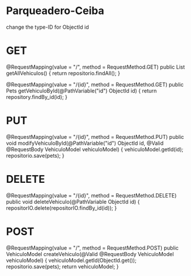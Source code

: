 # Parqueadero-Ceiba
change the type-ID for ObjectId id
# GET
@RequestMapping(value = "/", method = RequestMethod.GET)
public List<VehiculoModel> getAllVehiculos() {
  return repositorio.findAll();
}

@RequestMapping(value = "/{id}", method = RequestMethod.GET)
public Pets getVehiculoById(@PathVariable("id") ObjectId id) {
  return repository.findBy_id(id);
}
# PUT
@RequestMapping(value = "/{id}", method = RequestMethod.PUT)
public void modifyVehiculoById(@PathVariable("id") ObjectId id, @Valid @RequestBody VehiculoModel vehiculoModel) {
  vehiculoModel.getId(id);
  repositorio.save(pets);
}
# DELETE
@RequestMapping(value = "/{id}", method = RequestMethod.DELETE)
public void deleteVehiculo(@PathVariable ObjectId id) {
  repositorIO.delete(repositorIO.findBy_id(id));
}
# POST
@RequestMapping(value = "/", method = RequestMethod.POST)
public VehiculoModel createVehiculo(@Valid @RequestBody VehiculoModel vehiculoModel) {
  vehiculoModel.getId(ObjectId.get());
  repositorio.save(pets);
  return vehiculoModel;
}
